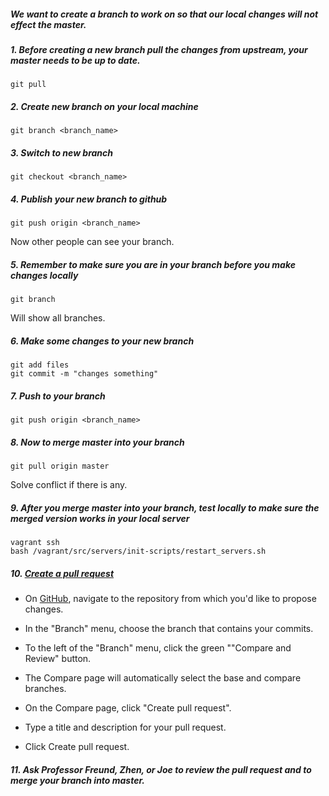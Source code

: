 ##### We want to create a branch to work on so that our local changes will not effect the master.

##### 1. Before creating a new branch pull the changes from upstream, your master needs to be up to date.
```
git pull
```

##### 2. Create new branch on your local machine
```
git branch <branch_name>
```
##### 3. Switch to new branch
```
git checkout <branch_name>
```
##### 4. Publish your new branch to github
```
git push origin <branch_name>
```
Now other people can see your branch.

##### 5. Remember to make sure you are in your branch before you make changes locally
```
git branch
```
Will show all branches.
##### 6. Make some changes to your new branch
```
git add files
git commit -m "changes something"
```
##### 7. Push to your branch
```
git push origin <branch_name>
```
##### 8. Now to merge master into your branch
```
git pull origin master
```
Solve conflict if there is any.
##### 9. After you merge master into your branch, test locally to make sure the merged version works in your local server
```
vagrant ssh
bash /vagrant/src/servers/init-scripts/restart_servers.sh
```

##### 10. [Create a pull request](https://help.github.com/articles/creating-a-pull-request/)
* On [GitHub](https://github.com/cse103/Webwork_AdaptiveHints), navigate to the repository from which you'd like to propose changes.

* In the "Branch" menu, choose the branch that contains your commits.

* To the left of the "Branch" menu, click the green ""Compare and Review" button.

* The Compare page will automatically select the base and compare branches.

* On the Compare page, click "Create pull request".

* Type a title and description for your pull request.

* Click Create pull request.

##### 11. Ask Professor Freund, Zhen, or Joe to review the pull request and to merge your branch into master.